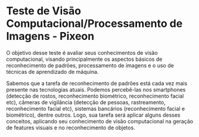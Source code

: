 # Teste de Visão Computacional/Processamento de Imagens - Pixeon

O objetivo desse teste é avaliar seus conhecimentos de visão computacional, visando
principalmente os aspectos básicos de reconhecimento de padrões, processamento de imagens e o
uso de técnicas de aprendizado de máquina.

Sabemos que a tarefa de reconhecimento de padrões está cada vez mais presente nas tecnologias
atuais. Podemos percebê-las nos smartphones (detecção de rostos, reconhecimento biométrico,
reconhecimento facial etc), câmeras de vigilância (detecção de pessoas, rastreamento,
reconhecimento facial etc), sistemas bancários (reconhecimento facial e biométrico), dentre outros.
Logo, sua tarefa será aplicar alguns desses conceitos, aplicando seu conhecimento de visão
computacional na geração de features visuais e no reconhecimento de objetos.
